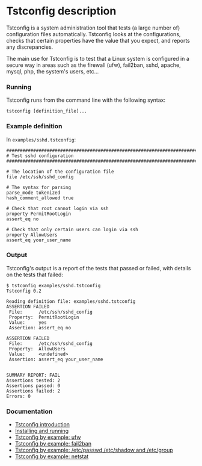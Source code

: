 Tstconfig description
====================

Tstconfig is a system administration tool that tests (a large number of)
configuration files automatically. Tstconfig looks at the configurations, checks
that certain properties have the value that you expect, and reports 
any discrepancies.

The main use for Tstconfig is to test that a Linux system is configured in
a secure way in areas such as the firewall (ufw), fail2ban, sshd, apache,
mysql, php, the system's users, etc...

### Running
Tstconfig runs from the command line with the following syntax:

    tstconfig [definition_file]...

### Example definition

In `examples/sshd.tstconfig`:

    ################################################################################
    # Test sshd configuration
    ################################################################################
    
    # The location of the configuration file
    file /etc/ssh/sshd_config
    
    # The syntax for parsing
    parse_mode tokenized
    hash_comment_allowed true
    
    # Check that root cannot login via ssh
    property PermitRootLogin
    assert_eq no
    
    # Check that only certain users can login via ssh
    property AllowUsers
    assert_eq your_user_name

### Output

Tstconfig's output is a report of the tests that passed or failed, with details
on the tests that failed:

    $ tstconfig examples/sshd.tstconfig
    Tstconfig 0.2
    
    Reading definition file: examples/sshd.tstconfig
    ASSERTION FAILED
     File:      /etc/ssh/sshd_config
     Property:  PermitRootLogin
     Value:     yes
     Assertion: assert_eq no
    
    ASSERTION FAILED
     File:      /etc/ssh/sshd_config
     Property:  AllowUsers
     Value:     <undefined>
     Assertion: assert_eq your_user_name
    
    
    SUMMARY REPORT: FAIL
    Assertions tested: 2
    Assertions passed: 0
    Assertions failed: 2
    Errors: 0



### Documentation

* [Tstconfig introduction](http://softwareloop.com/tstconfig-automatic-configuration-testing-for-fun-and-security/)
* [Installing and running](http://softwareloop.com/installing-and-running-tstconfig/)
* [Tstconfig by example: ufw](http://softwareloop.com/tstconfig-by-example-ufw/)
* [Tstconfig by example: fail2ban](http://softwareloop.com/tstconfig-by-example-fail2ban/)
* [Tstconfig by example: /etc/passwd /etc/shadow and /etc/group](http://softwareloop.com/testing-etcpasswd-etcshadow-and-etcgroup/)
* [Tstconfig by example: netstat](http://softwareloop.com/testing-what-ports-are-open-with-netstat-and-tstconfig/)
